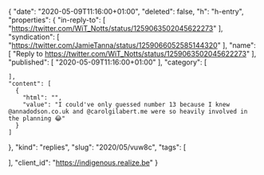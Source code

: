 {
  "date": "2020-05-09T11:16:00+01:00",
  "deleted": false,
  "h": "h-entry",
  "properties": {
    "in-reply-to": [
      "https://twitter.com/WiT_Notts/status/1259063502045622273"
    ],
    "syndication": [
      "https://twitter.com/JamieTanna/status/1259066052585144320"
    ],
    "name": [
      "Reply to https://twitter.com/WiT_Notts/status/1259063502045622273"
    ],
    "published": [
      "2020-05-09T11:16:00+01:00"
    ],
    "category": [

    ],
    "content": [
      {
        "html": "",
        "value": "I could've only guessed number 13 because I knew @annadodson.co.uk and @carolgilabert.me were so heavily involved in the planning 😂"
      }
    ]
  },
  "kind": "replies",
  "slug": "2020/05/vuw8c",
  "tags": [

  ],
  "client_id": "https://indigenous.realize.be"
}
